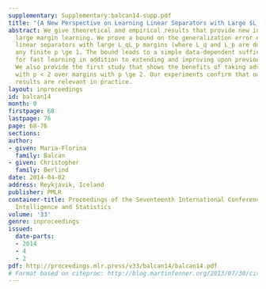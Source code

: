 ```yaml
---
supplementary: Supplementary:balcan14-supp.pdf
title: "{A New Perspective on Learning Linear Separators with Large $L_qL_p$ Margins}"
abstract: We give theoretical and empirical results that provide new insights into
  large margin learning. We prove a bound on the generalization error of learning
  linear separators with large L_qL_p margins (where L_q and L_p are dual norms) for
  any finite p \ge 1. The bound leads to a simple data-dependent sufficient condition
  for fast learning in addition to extending and improving upon previous results.
  We also provide the first study that shows the benefits of taking advantage of margins
  with p < 2 over margins with p \ge 2. Our experiments confirm that our theoretical
  results are relevant in practice.
layout: inproceedings
id: balcan14
month: 0
firstpage: 68
lastpage: 76
page: 68-76
sections: 
author:
- given: Maria-Florina
  family: Balcan
- given: Christopher
  family: Berlind
date: 2014-04-02
address: Reykjavik, Iceland
publisher: PMLR
container-title: Proceedings of the Seventeenth International Conference on Artificial
  Intelligence and Statistics
volume: '33'
genre: inproceedings
issued:
  date-parts:
  - 2014
  - 4
  - 2
pdf: http://proceedings.mlr.press/v33/balcan14/balcan14.pdf
# Format based on citeproc: http://blog.martinfenner.org/2013/07/30/citeproc-yaml-for-bibliographies/
---
```

